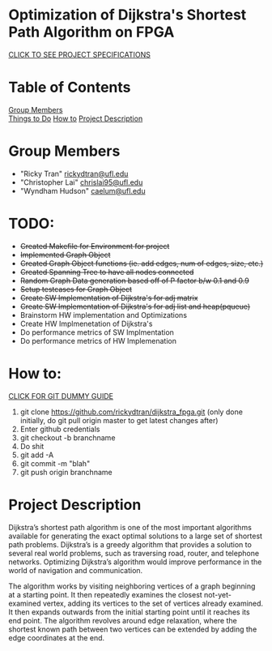 # Optimization of Dijkstra's Shortest Path Algorithm on FPGA
[CLICK TO SEE PROJECT SPECIFICATIONS](https://github.com/rickydtran/dijkstra_fpga/blob/master/doc/RC-Project-Proposal.pdf)  

# Table of Contents
[Group Members](#team-members)  
[Things to Do](#todo)
[How to](#guide)
[Project Description](#description)  

# <a name="group-members"></a>Group Members
* "Ricky Tran" <rickydtran@ufl.edu>
* "Christopher Lai" <chrislai95@ufl.edu>
* "Wyndham Hudson" <caelum@ufl.edu>

# <a name="todo"></a>TODO:
* ~~Created Makefile for Environment for project~~
* ~~Implemented Graph Object~~
* ~~Created Graph Object functions (ie. add edges, num of edges, size, etc.)~~
* ~~Created Spanning Tree to have all nodes connected~~
* ~~Random Graph Data generation based off of P factor b/w 0.1 and 0.9~~
* ~~Setup testcases for Graph Object~~
* ~~Create SW Implementation of Dijkstra's for adj matrix~~
* ~~Create SW Implementation of Dijkstra's for adj list and heap(pqueue)~~
* Brainstorm HW implementation and Optimizations
* Create HW Implmenetation of Dijkstra's
* Do performance metrics of SW Implmentation
* Do performance metrics of HW Implemenation

# <a name="guide"></a>How to:
[CLICK FOR GIT DUMMY GUIDE](https://rogerdudler.github.io/git-guide/)
1. git clone https://github.com/rickydtran/dijkstra_fpga.git (only done initially, do git pull origin master to get latest changes after)
2. Enter github credentials
3. git checkout -b branchname
4. Do shit
5. git add -A
6. git commit -m "blah"
7. git push origin branchname

# <a name="descritpion"></a>Project Description
Dijkstra’s shortest path algorithm is one of the most important algorithms available for generating the exact optimal solutions to a large set of shortest path problems. Dijkstra’s is a greedy algorithm that provides a solution to several real world problems, such as traversing road, router, and telephone networks. Optimizing Dijkstra’s algorithm would improve performance in the world of navigation and communication. 

The algorithm works by visiting neighboring vertices of a graph beginning at a starting point. It then repeatedly examines the closest not-yet-examined vertex, adding its vertices to the set of vertices already examined. It then expands outwards from the initial starting point until it reaches its end point. The algorithm revolves around edge relaxation, where the shortest known path between two vertices can be extended by adding the edge coordinates at the end.